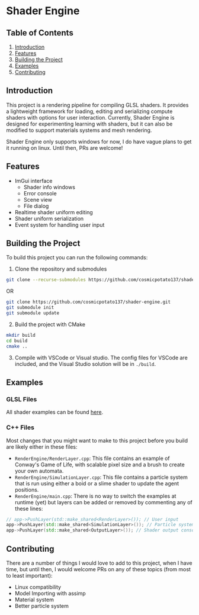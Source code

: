 # Shader Engine

## Table of Contents

1. [Introduction](#introduction)
2. [Features](#features)
3. [Building the Project](#building-the-project)
4. [Examples](#examples)
5. [Contributing](#contributing)

## Introduction

This project is a rendering pipeline for compiling GLSL shaders. It provides a lightweight framework for loading, editing and serializing compute shaders with options for user interaction. Currently, Shader Engine is designed for experimenting learning with shaders, but it can also be modified to support materials systems and mesh rendering.

Shader Engine only supports windows for now, I do have vague plans to get it running on linux. Until then, PRs are welcome!

## Features

- ImGui interface
  - Shader info windows
  - Error console
  - Scene view
  - File dialog
- Realtime shader uniform editing
- Shader uniform serialization
- Event system for handling user input

## Building the Project

To build this project you can run the following commands:

1. Clone the repository and submodules

```bash
git clone --recurse-submodules https://github.com/cosmicpotato137/shader-engine.git
```

OR

```bash
git clone https://github.com/cosmicpotato137/shader-engine.git
git submodule init
git submodule update
```

2. Build the project with CMake

```bash
mkdir build
cd build
cmake ..
```

3. Compile with VSCode or Visual studio. The config files for VSCode are included, and the Visual Studio solution will be in `./build`.

## Examples

### GLSL Files

All shader examples can be found [here](./shaders). 

### C++ Files
Most changes that you might want to make to this project before you build are likely either in these files:

- `RenderEngine/RenderLayer.cpp`:
  This file contains an example of Conway's Game of Life, with scalable pixel size and a brush to create your own automata.
- `RenderEngine/SimulationLayer.cpp`:
  This file contains a particle system that is run using either a boid or a slime shader to update the agent positions.
- `RenderEngine/main.cpp`:
  There is no way to switch the examples at runtime (yet) but layers can be added or removed by commenting any of these lines:

```cpp
// app->PushLayer(std::make_shared<RenderLayer>()); // User input
app->PushLayer(std::make_shared<SimulationLayer>()); // Particle systems
app->PushLayer(std::make_shared<OutputLayer>()); // Shader output console
```

## Contributing

There are a number of things I would love to add to this project, when I have time, but until then, I would welcome PRs on any of these topics (from most to least important):

- Linux compatibility
- Model Importing with assimp
- Material system
- Better particle system
